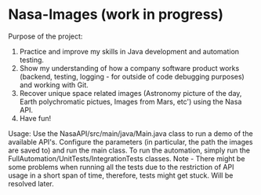 # Nasa-Images (work in progress)

Purpose of the project:
1) Practice and improve my skills in Java development and automation testing.
2) Show my understanding of how a company software product works (backend, testing, logging - for outside of code debugging purposes) and working with Git.
3) Recover unique space related images (Astronomy picture of the day, Earth polychromatic pictues, Images from Mars, etc') using the Nasa API.
4) Have fun!

Usage: Use the NasaAPI/src/main/java/Main.java class to run a demo of the available API's.
Configure the parameters (in particular, the path the images are saved to) and run the main class.
To run the automation, simply run the FullAutomation/UnitTests/IntegrationTests classes.
Note - There might be some problems when running all the tests due to the restriction of API usage in a short span of time, therefore, tests might get stuck.
Will be resolved later.
